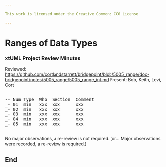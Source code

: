 ```yaml
---

This work is licensed under the Creative Commons CC0 License

---
```


# Ranges of Data Types  
### xtUML Project Review Minutes

Reviewed:  https://github.com/cortlandstarrett/bridgepoint/blob/5005_range/doc-bridgepoint/notes/5005_range/5005_range_int.md
Present:  Bob, Keith, Levi, Cort

<pre>

-- Num Type  Who  Section  Comment
_- 01  min   xxx  xxx      xxx
_- 02  min   xxx  xxx      xxx
_- 03  min   xxx  xxx      xxx
_- 04  min   xxx  xxx      xxx
_- 05  min   xxx  xxx      xxx

</pre>
   
No major observations, a re-review is not required.
(or... Major observations were recorded, a re-review is required.)


End
---
